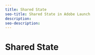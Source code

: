 ```yaml
---
title: Shared State
seo-title: Shared State in Adobe Launch
description: 
seo-description: 
---
```


# Shared State



